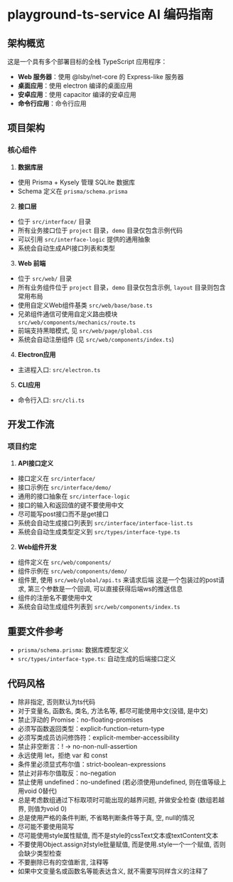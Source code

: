 # playground-ts-service AI 编码指南

## 架构概览

这是一个具有多个部署目标的全栈 TypeScript 应用程序：

- **Web 服务器**：使用 @lsby/net-core 的 Express-like 服务器
- **桌面应用**：使用 electron 编译的桌面应用
- **安卓应用**：使用 capacitor 编译的安卓应用
- **命令行应用**：命令行应用

## 项目架构

### 核心组件

1. **数据库层**

- 使用 Prisma + Kysely 管理 SQLite 数据库
- Schema 定义在 `prisma/schema.prisma`

2. **接口层**

- 位于 `src/interface/` 目录
- 所有业务接口位于 `project` 目录，`demo` 目录仅包含示例代码
- 可以引用 `src/interface-logic` 提供的通用抽象
- 系统会自动生成API接口列表和类型

3. **Web 前端**

- 位于 `src/web/` 目录
- 所有业务组件位于 `project` 目录，`demo` 目录仅包含示例, `layout` 目录则包含常用布局
- 使用自定义Web组件基类 `src/web/base/base.ts`
- 兄弟组件通信可使用自定义路由模块 `src/web/components/mechanics/route.ts`
- 前端支持黑暗模式, 见 `src/web/page/global.css`
- 系统会自动注册组件 (见 `src/web/components/index.ts`)

4. **Electron应用**

- 主进程入口: `src/electron.ts`

5. **CLI应用**

- 命令行入口: `src/cli.ts`

## 开发工作流

### 项目约定

1. **API接口定义**

- 接口定义在 `src/interface/`
- 接口示例在 `src/interface/demo/`
- 通用的接口抽象在 `src/interface-logic`
- 接口的输入和返回值的键不要使用中文
- 尽可能写post接口而不是get接口
- 系统会自动生成接口列表到 `src/interface/interface-list.ts`
- 系统会自动生成类型定义到 `src/types/interface-type.ts`

2. **Web组件开发**

- 组件定义在 `src/web/components/`
- 组件示例在 `src/web/components/demo/`
- 组件里, 使用 `src/web/global/api.ts` 来请求后端
  这是一个包装过的post请求, 第三个参数是一个回调, 可以直接获得后端ws的推送信息
- 组件的注册名不要使用中文
- 系统会自动生成组件列表到 `src/web/components/index.ts`

## 重要文件参考

- `prisma/schema.prisma`: 数据库模型定义
- `src/types/interface-type.ts`: 自动生成的后端接口定义

## 代码风格

- 除非指定, 否则默认为ts代码
- 对于变量名, 函数名, 类名, 方法名等, 都尽可能使用中文(没错, 是中文)
- 禁止浮动的 Promise：no-floating-promises
- 必须写函数返回类型：explicit-function-return-type
- 必须写类成员访问修饰符：explicit-member-accessibility
- 禁止非空断言：! → no-non-null-assertion
- 永远使用 let，拒绝 var 和 const
- 条件里必须显式布尔值：strict-boolean-expressions
- 禁止对非布尔值取反：no-negation
- 禁止使用 undefined：no-undefined (若必须使用undefined, 则在值等级上用void 0替代)
- 总是考虑数组通过下标取项时可能出现的越界问题, 并做安全检查 (数组若越界, 则值为void 0)
- 总是使用严格的条件判断, 不省略判断条件等于真, 空, null的情况
- 尽可能不要使用简写
- 尽可能使用style属性赋值, 而不是style的cssText文本或textContent文本
- 不要使用Object.assign对style批量赋值, 而是使用.style一个一个赋值, 否则会缺少类型检查
- 不要删除已有的空值断言, 注释等
- 如果中文变量名或函数名等能表达含义, 就不需要写同样含义的注释了
